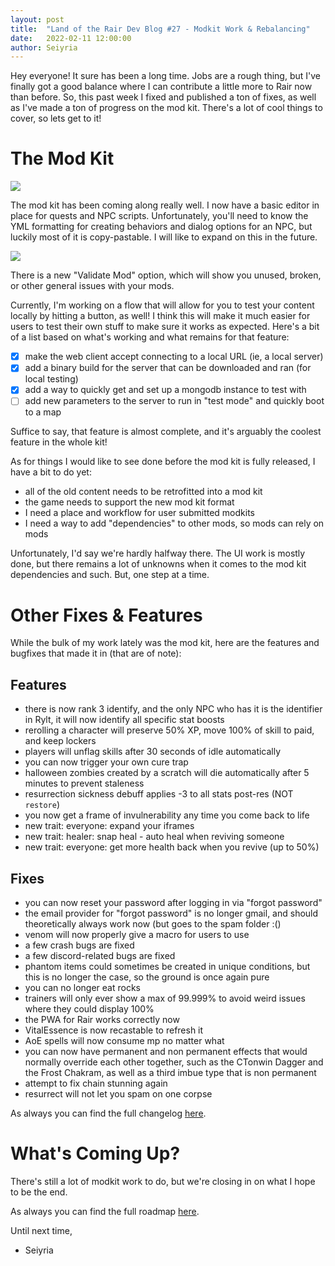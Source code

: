 ```yaml
---
layout: post
title:  "Land of the Rair Dev Blog #27 - Modkit Work & Rebalancing"
date:   2022-02-11 12:00:00
author: Seiyria
---
```


Hey everyone! It sure has been a long time. Jobs are a rough thing, but I've finally got a good balance where I can contribute a little more to Rair now than before. So, this past week I fixed and published a ton of fixes, as well as I've made a ton of progress on the mod kit. There's a lot of cool things to cover, so lets get to it!

# The Mod Kit

![](https://i.imgur.com/gE6mSR6.png)

The mod kit has been coming along really well. I now have a basic editor in place for quests and NPC scripts. Unfortunately, you'll need to know the YML formatting for creating behaviors and dialog options for an NPC, but luckily most of it is copy-pastable. I will like to expand on this in the future.

![](https://i.imgur.com/4D9LEbp.png)

There is a new "Validate Mod" option, which will show you unused, broken, or other general issues with your mods. 

Currently, I'm working on a flow that will allow for you to test your content locally by hitting a button, as well! I think this will make it much easier for users to test their own stuff to make sure it works as expected. Here's a bit of a list based on what's working and what remains for that feature:

- [x] make the web client accept connecting to a local URL (ie, a local server)
- [x] add a binary build for the server that can be downloaded and ran (for local testing)
- [x] add a way to quickly get and set up a mongodb instance to test with
- [ ] add new parameters to the server to run in "test mode" and quickly boot to a map

Suffice to say, that feature is almost complete, and it's arguably the coolest feature in the whole kit!

As for things I would like to see done before the mod kit is fully released, I have a bit to do yet:

- all of the old content needs to be retrofitted into a mod kit
- the game needs to support the new mod kit format
- I need a place and workflow for user submitted modkits
- I need a way to add "dependencies" to other mods, so mods can rely on mods

Unfortunately, I'd say we're hardly halfway there. The UI work is mostly done, but there remains a lot of unknowns when it comes to the mod kit dependencies and such. But, one step at a time.

# Other Fixes & Features

While the bulk of my work lately was the mod kit, here are the features and bugfixes that made it in (that are of note):

## Features

- there is now rank 3 identify, and the only NPC who has it is the identifier in Rylt, it will now identify all specific stat boosts
- rerolling a character will preserve 50% XP, move 100% of skill to paid, and keep lockers
- players will unflag skills after 30 seconds of idle automatically
- you can now trigger your own cure trap
- halloween zombies created by a scratch will die automatically after 5 minutes to prevent staleness
- resurrection sickness debuff applies -3 to all stats post-res (NOT `restore`)
- you now get a frame of invulnerability any time you come back to life
- new trait: everyone: expand your iframes
- new trait: healer: snap heal - auto heal when reviving someone
- new trait: everyone: get more health back when you revive (up to 50%)

## Fixes

- you can now reset your password after logging in via "forgot password"
- the email provider for "forgot password" is no longer gmail, and should theoretically always work now (but goes to the spam folder :()
- venom will now properly give a macro for users to use
- a few crash bugs are fixed
- a few discord-related bugs are fixed
- phantom items could sometimes be created in unique conditions, but this is no longer the case, so the ground is once again pure
- you can no longer eat rocks
- trainers will only ever show a max of 99.999% to avoid weird issues where they could display 100%
- the PWA for Rair works correctly now
- VitalEssence is now recastable to refresh it
- AoE spells will now consume mp no matter what
- you can now have permanent and non permanent effects that would normally override each other together, such as the CTonwin Dagger and the Frost Chakram, as well as a third imbue type that is non permanent
- attempt to fix chain stunning again
- resurrect will not let you spam on one corpse


As always you can find the full changelog [here](https://github.com/LandOfTheRair/LandOfTheRair/blob/master/CHANGELOG.md).

# What's Coming Up?

There's still a lot of modkit work to do, but we're closing in on what I hope to be the end.

As always you can find the full roadmap [here](https://github.com/LandOfTheRair/LandOfTheRair/projects/2).

Until next time,

- Seiyria
